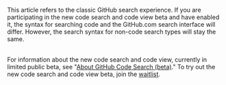 This article refers to the classic GitHub search experience. If you are participating in the new code search and code view beta and have enabled it, the syntax for searching code and the GitHub.com search interface will differ. However, the search syntax for non-code search types will stay the same. <br><br>

For information about the new code search and code view, currently in limited public beta, see "[About GitHub Code Search (beta)](/search-github/github-code-search/about-github-code-search.md)." To try out the new code search and code view beta, join the [waitlist](https://github.com/features/code-search-code-view/signup).